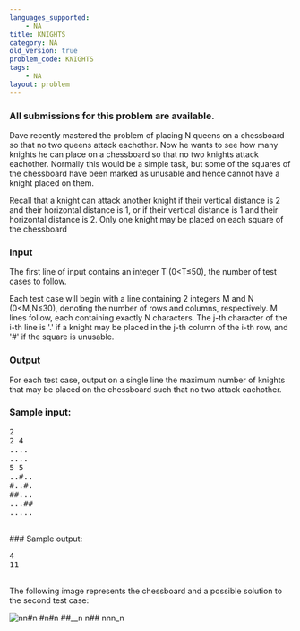 ```yaml
---
languages_supported:
    - NA
title: KNIGHTS
category: NA
old_version: true
problem_code: KNIGHTS
tags:
    - NA
layout: problem
---
```

###  All submissions for this problem are available. 

Dave recently mastered the problem of placing N queens on a chessboard so that no two queens attack eachother. Now he wants to see how many knights he can place on a chessboard so that no two knights attack eachother. Normally this would be a simple task, but some of the squares of the chessboard have been marked as unusable and hence cannot have a knight placed on them.

Recall that a knight can attack another knight if their vertical distance is 2 and their horizontal distance is 1, or if their vertical distance is 1 and their horizontal distance is 2. Only one knight may be placed on each square of the chessboard

### Input

The first line of input contains an integer T (0<T≤50), the number of test cases to follow.

Each test case will begin with a line containing 2 integers M and N (0<M,N≤30), denoting the number of rows and columns, respectively. M lines follow, each containing exactly N characters. The j-th character of the i-th line is '.' if a knight may be placed in the j-th column of the i-th row, and '#' if the square is unusable.

### Output

For each test case, output on a single line the maximum number of knights that may be placed on the chessboard such that no two attack eachother.

### Sample input:

<pre>2
2 4
....
....
5 5
..#..
#..#.
##...
...##
.....

</pre>### Sample output:
<pre>4
11

</pre>The following image represents the chessboard and a possible solution to the second test case:
![nn#_n
#n_#n
##__n
_n_##
nnn_n](http://www.codechef.com/download/board.png)
